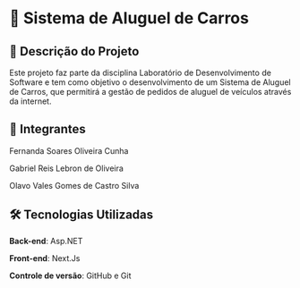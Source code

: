 # 🚗 Sistema de Aluguel de Carros

## 📌 Descrição do Projeto

Este projeto faz parte da disciplina Laboratório de Desenvolvimento de Software e tem como objetivo o desenvolvimento de um Sistema de Aluguel de Carros, que permitirá a gestão de pedidos de aluguel de veículos através da internet.

## 👤 Integrantes

Fernanda Soares Oliveira Cunha

Gabriel Reis Lebron de Oliveira

Olavo Vales Gomes de Castro Silva

## 🛠️ Tecnologias Utilizadas ##

**Back-end**: Asp.NET 

**Front-end**: Next.Js

**Controle de versão**: GitHub e Git
